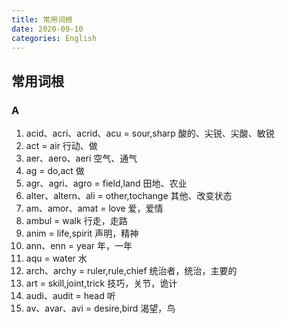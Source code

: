 ```yaml
---
title: 常用词根
date: 2020-09-10
categories: English
---
```


## 常用词根

### A
1. acid、acri、acrid、acu = sour,sharp
酸的、尖锐、尖酸、敏锐
2. act = air
行动、做
3. aer、aero、aeri
空气、通气
4. ag = do,act
做
5. agr、agri、agro = field,land
田地、农业
6. alter、altern、ali = other,tochange
其他、改变状态
7. am、amor、amat = love
爱，爱情
8. ambul = walk
行走，走路
9. anim = life,spirit
声明，精神
10. ann、enn = year
年，一年
11. aqu = water
水
12. arch、archy = ruler,rule,chief
统治者，统治，主要的
13. art = skill,joint,trick
技巧，关节，诡计
14. audi、audit = head
听
15. av、avar、avi = desire,bird
渴望，鸟
